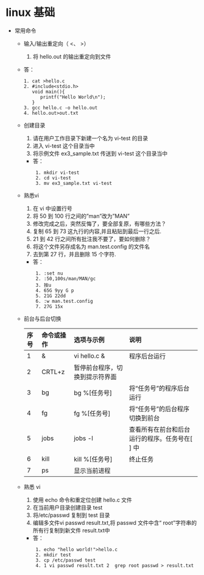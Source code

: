 # linux 基础

 - 常用命令
 
     - 输入/输出重定向（ <、 >）
       1. 将 hello.out 的输出重定向到文件
     - 答：
          ```
          1. cat >hello.c
          2. #include<stdio.h>
             void main(){
                printf("Hello World\n");
             }
          3. gcc hello.c -o hello.out
          4. hello.out>out.txt
          ```
   - 创建目录
      1. 请在用户工作目录下新建一个名为 vi-test 的目录
      2. 进入 vi-test 这个目录当中
      3. 将示例文件 ex3_sample.txt 传送到 vi-test 这个目录当中
        - 答：
          ```
           1. mkdir vi-test
           2. cd vi-test  
           3. mv ex3_sample.txt vi-test
          ```                             
    - 熟悉vi
    
       1. 在 vi 中设置行号
       2. 将 50 到 100 行之间的”man”改为”MAN”
       3. 修改完成之后，突然反悔了，要全部复原，有哪些方法？
       4. 复制 65 到 73 这九行的内容,并且粘贴到最后一行之后.
       5. 21 到 42 行之间所有批注我不要了，要如何删除？
       6. 将这个文件另存成名为 man.test.config 的文件名
       7. 去到第 27 行，并且删除 15 个字符.
         - 答：
           ```
            1. :set nu
            2. :50,100s/man/MAN/gc
            3. 按u
            4. 65G 9yy G p
            5. 21G 22dd
            6. :w man.test.config
            7. 27G 15x
           ```  
    - 前台与后台切换
    
        |序号         |	命令或操作|选项与示例 |	说明|
        | :--------  | :-----    | :----  |:----   |
        |1           |&          |	vi hello.c & 	|程序后台运行|
        |2           |	CRTL+z   | 	暂停前台程序，切换到提示符界面||	
        |3 	         |bg 	     |bg %[任务号] |	将“任务号”的程序后台运行|
        | 4          |	fg       |	fg %[任务号] |	将“任务号”的后台程序切换到前台|
        |5	         |jobs     	 |jobs -l	|查看所有在前台和后台运行的程序。任务号在[ ] 中|
        |6           |kill 	     |kill %[任务号] |	终止任务|
        |7           |	ps       | 	显示当前进程| |                     
                      	
    - 熟悉 vi
       1. 使用 echo 命令和重定位创建 hello.c 文件
       2. 在当前用户目录创建目录 test
       3. 将/etc/passwd 复制到 test 目录
       4. 编辑多文件vi passwd result.txt,将 passwd 文件中含“ root”字符串的所有行复制到新文件 result.txt中
         - 答：
           ```
            1. echo "hello world!">hello.c
            2. mkdir test
            3. cp /etc/passwd test
            4. 1 vi passwd result.txt 2  grep root passwd > result.txt
           ```